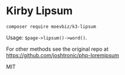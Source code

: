 # Kirby Lipsum

```
composer require moevbiz/k3-lipsum
```

Usage: `$page->lipsum()->word()`.

For other methods see the original repo at https://github.com/joshtronic/php-loremipsum

MIT
